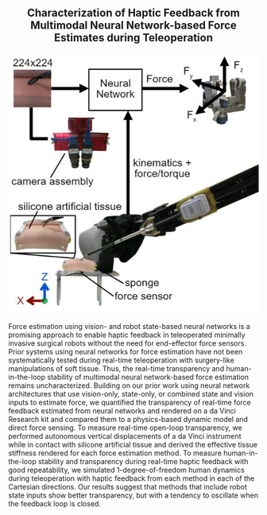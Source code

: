 <div align="center"> <h2> Characterization of Haptic Feedback from Multimodal Neural Network-based Force Estimates during Teleoperation </h2> </div>

![Figure](./nn-haptic-feedback-figure.jpg)

Force estimation using vision- and robot state-based neural networks is a promising approach to enable haptic feedback in teleoperated minimally invasive surgical robots without the need for end-effector force sensors. Prior systems using neural networks for force estimation have not been systematically tested during real-time teleoperation with surgery-like manipulations of soft tissue. Thus, the real-time transparency and human-in-the-loop stability of multimodal neural network-based force estimation remains uncharacterized. Building on our prior work using neural network architectures that use vision-only, state-only, or combined state and vision inputs to estimate force, we quantified the transparency of real-time force feedback estimated from neural networks and rendered on a da Vinci Research kit and compared them to a physics-based dynamic model and direct force sensing. To measure real-time open-loop transparency, we performed autonomous vertical displacements of a da Vinci instrument while in contact with silicone artificial tissue and derived the effective tissue stiffness rendered for each force estimation method. To measure human-in-the-loop stability and transparency during real-time haptic feedback with good repeatability, we simulated 1-degree-of-freedom human dynamics during teleoperation with haptic feedback from each method in each of the Cartesian directions. Our results suggest that methods that include robot state inputs show better transparency, but with a tendency to oscillate when the feedback loop is closed.
